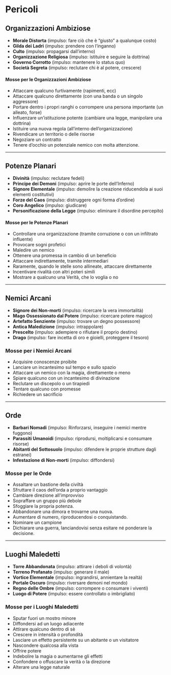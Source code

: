 # Pericoli

## **Organizzazioni Ambiziose**

- **Morale Distorta** (impulso: fare ciò che è “giusto” a qualunque costo)
- **Gilda dei Ladri** (impulso: prendere con l’inganno)
- **Culto** (impulso: propagarsi dall’interno)
- **Organizzazione Religiosa** (impulso: istituire e seguire la dottrina)
- **Governo Corrotto** (impulso: mantenere lo status quo)
- **Società Segreta** (impulso: reclutare chi è al potere, crescere)

#### Mosse per le Organizzazioni Ambiziose
- Attaccare qualcuno furtivamente (rapimenti, ecc)
- Attaccare qualcuno direttamente (con una banda o un singolo aggressore)
- Portare dentro i propri ranghi o corrompere una persona importante (un alleato, forse)
- Influenzare un’istituzione potente (cambiare una legge, manipolare una dottrina)
- Istituire una nuova regola (all’interno dell’organizzazione)
- Rivendicare un territorio o delle risorse
- Negoziare un contratto
- Tenere d’occhio un potenziale nemico con molta attenzione.

<hr>

## **Potenze Planari**
- **Divinità** (impulso: reclutare fedeli)
- **Principe dei Demoni** (impulso: aprire le porte dell’Inferno)
- **Signore Elementale** (impulso: demolire la creazione riducendola ai suoi elementi costitutivi)
- **Forze del Caos** (impulso: distruggere ogni forma d’ordine)
- **Coro Angelico** (impulso: giudicare)
- **Personificazione della Legge** (impulso: eliminare il disordine percepito)

#### Mosse per le Potenze Planari
- Controllare una organizzazione (tramite corruzione o con un infiltrato influente)
- Provocare sogni profetici
- Maledire un nemico
- Ottenere una promessa in cambio di un beneficio
- Attaccare indirettamente, tramite intermediari
- Raramente, quando le stelle sono allineate, attaccare direttamente
- Incentivare rivalità con altri poteri simili
- Mostrare a qualcuno una Verità, che lo voglia o no

<hr>

## **Nemici Arcani**
- **Signore dei Non-morti** (impulso: ricercare la vera immortalità)
- **Mago Ossessionato dal Potere** (impulso: ricercare potere magico)
- **Artefatto Senziente** (impulso: trovare un degno possessore)
- **Antica Maledizione** (impulso: intrappolare)
- **Prescelto** (impulso: adempiere o rifiutare il proprio destino)
- **Drago** (impulso: fare incetta di oro e gioielli, proteggere il tesoro)

### Mosse per i Nemici Arcani
- Acquisire conoscenze proibite
- Lanciare un incantesimo sul tempo e sullo spazio
- Attaccare un nemico con la magia, direttamente o meno
- Spiare qualcuno con un incantesimo di divinazione
- Reclutare un discepolo o un tirapiedi
- Tentare qualcuno con promesse
- Richiedere un sacrificio

<hr>

## **Orde**
- **Barbari Nomadi** (impulso: Rinforzarsi, inseguire i nemici mentre fuggono)
- **Parassiti Umanoidi** (impulso: riprodursi, moltiplicarsi e consumare risorse)
- **Abitanti del Sottosuolo** (impulso: difendere le proprie strutture dagli estranei)
- **Infestazione di Non-morti** (impulso: diffondersi)

### Mosse per le Orde
- Assaltare un bastione della civiltà
- Sfruttare il caos dell’orda a proprio vantaggio
- Cambiare direzione all’improvviso
- Sopraffare un gruppo più debole
- Sfoggiare la propria potenza.
- Abbandonare una dimora e trovarne una nuova.
- Aumentare di numero, riproducendosi o conquistando.
- Nominare un campione
- Dichiarare una guerra, lanciandovisi senza esitare né ponderare la decisione.

<hr>

## **Luoghi Maledetti**
- **Torre Abbandonata** (impulso: attirare i deboli di volontà)
- **Terreno Profanato** (impulso: generare il male)
- **Vortice Elementale** (impulso: ingrandirsi, annientare la realtà)
- **Portale Oscuro** (impulso: riversare demoni nel mondo)
- **Regno delle Ombre** (impulso: corrompere o consumare i viventi)
- **Luogo di Potere** (impulso: essere controllato o imbrigliato)

### Mosse per i Luoghi Maledetti
- Sputar fuori un mostro minore
- Diffondersi ad un luogo adiacente
- Attirare qualcuno dentro di sè
- Crescere in intensità o profondità
- Lasciare un effetto persistente su un abitante o un visitatore
- Nascondere qualcosa alla vista
- Offrire potere
- Indebolire la magia o aumentarne gli effetti
- Confondere o offuscare la verità o la direzione
- Alterare una legge naturale